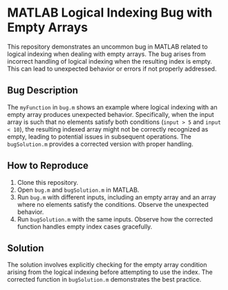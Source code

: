 # MATLAB Logical Indexing Bug with Empty Arrays

This repository demonstrates an uncommon bug in MATLAB related to logical indexing when dealing with empty arrays.  The bug arises from incorrect handling of logical indexing when the resulting index is empty. This can lead to unexpected behavior or errors if not properly addressed.

## Bug Description
The `myFunction` in `bug.m` shows an example where logical indexing with an empty array produces unexpected behavior. Specifically, when the input array is such that no elements satisfy both conditions (`input > 5` and `input < 10`), the resulting indexed array might not be correctly recognized as empty, leading to potential issues in subsequent operations.  The `bugSolution.m` provides a corrected version with proper handling.

## How to Reproduce
1. Clone this repository.
2. Open `bug.m` and `bugSolution.m` in MATLAB.
3. Run `bug.m` with different inputs, including an empty array and an array where no elements satisfy the conditions.  Observe the unexpected behavior.
4. Run `bugSolution.m` with the same inputs. Observe how the corrected function handles empty index cases gracefully.

## Solution
The solution involves explicitly checking for the empty array condition arising from the logical indexing before attempting to use the index. The corrected function in `bugSolution.m` demonstrates the best practice.